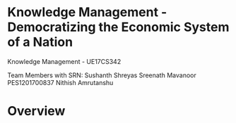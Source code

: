 # Knowledge Management - Democratizing the Economic System of a Nation

Knowledge Management - UE17CS342

Team Members with SRN:
Sushanth
Shreyas Sreenath Mavanoor PES1201700837
Nithish
Amrutanshu

# Overview

